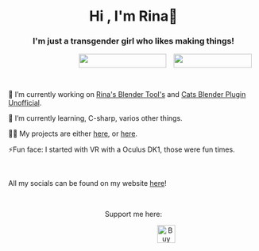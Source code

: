 <h1 align="center">Hi , I'm Rina👋</h1>
<h3 align="center">I'm just a transgender girl who likes making things!</h3>
<p style="padding-left: 142px; " align="center"><img style="float: left;" src="https://img.shields.io/static/v1?label=Pronouns&message=she/her&color=E6A1FF&style=for-the-badge" alt="" width="176" height="28" /><a href="https://yusarina.xyz"><img style="display: block; margin-left: auto; margin-right: auto;" src="https://img.shields.io/website?label=Yusarina.xyz&amp;style=for-the-badge&amp;url=https%3A%2F%2FYusarina.xyz" alt="" width="157" height="28" /></a></p>
<p style="padding-left: 142px;">&nbsp;</p>
<p>🔭&nbsp;I&rsquo;m currently working on <a href="https://github.com/Yusarina/Rina-s-Blender-Tools">Rina's Blender Tool's</a> and <a href="https://github.com/Yusarina/Cats-Blender-Plugin-Unofficial-">Cats Blender Plugin Unofficial</a>.</p>
<p>🌱 I&rsquo;m currently learning, C-sharp, varios other things.</p>
<p>👨&zwj;💻 My projects are either <a href="https://yusarina.xyz">here</a>, or <a href="https://github.com/Yusarina?tab=repositories">here</a>.</p>
<p>⚡Fun face: I started with VR with a Oculus DK1, those were fun times.</p>
<p>&nbsp;</p>
<p>All my socials can be found on my website <a href="https://yusarina.xyz">here</a>!</p>
<p align="center">&nbsp;</p>
<p align="center">Support me here:</p>
<p style="padding-left: 300px;" align="center"><a href="https://ko-fi.com/R6R1SDNNP" target="_blank" rel="noopener"><img style="border: 0px; height: 36px; float: left;" src="https://storage.ko-fi.com/cdn/kofi2.png?v=3" alt="Buy Me a Coffee at ko-fi.com" height="36" align="center" border="0" /></a></p>
